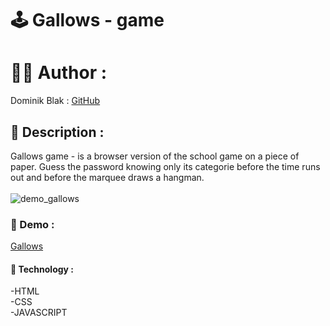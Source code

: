 # 🕹️ Gallows - game

# 👨‍💻 Author :
Dominik Blak : <a href="https://github.com/dominikblak">GitHub</a>

## 📖 Description :

Gallows game - is a browser version of the school game on a piece of paper. Guess the password knowing only its categorie before the time runs out and before the marquee draws a hangman.</br></br>
<img src="https://github.com/dominikblak/Gallows/blob/master/DemoAnimation.gif" alt="demo_gallows"></br>

### 🚀 Demo :
[Gallows](https://dominikblak.github.io/Gallows/Wisielec.html)

#### 🧰 Technology :
-HTML<br>
-CSS<br>
-JAVASCRIPT<br>

